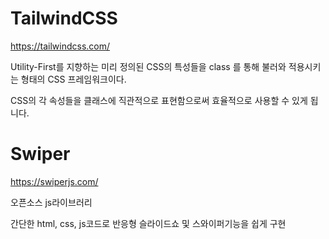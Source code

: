 # TailwindCSS

https://tailwindcss.com/

Utility-First를 지향하는 미리 정의된 CSS의 특성들을 class 를 통해 불러와 적용시키는 형태의 CSS 프레임워크이다.

CSS의 각 속성들을 클래스에 직관적으로 표현함으로써 효율적으로 사용할 수 있게 됩니다.

# Swiper

https://swiperjs.com/

오픈소스 js라이브러리

간단한 html, css, js코드로 반응형 슬라이드쇼 및 스와이퍼기능을 쉽게 구현
